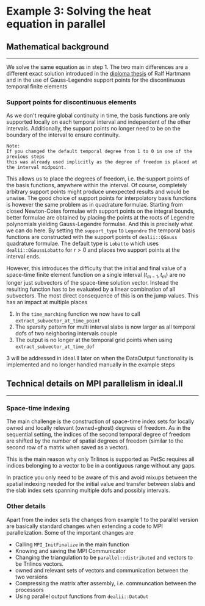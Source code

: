 <!---
---------------------------------------------------------------------
Copyright (C) 2022 - 2023 by the ideal.II authors

This file is part of the ideal.II library.

The ideal.II library is free software; you can use it, redistribute
it, and/or modify it under the terms of the GNU Lesser General
Public License as published by the Free Software Foundation; either
version 3.0 of the License, or (at your option) any later version.
The full text of the license can be found in the file LICENSE.md at
the top level directory of ideal.II.
---------------------------------------------------------------------
--->

# Example 3: Solving the heat equation in parallel 

## Mathematical background
-----------

We solve the same equation as in step 1.
The two main differences are a different exact solution introduced 
in the [diploma thesis](https://ganymed.math.uni-heidelberg.de/~hartmann/publications/1998/Har98_diploma.ps.gz) 
of Ralf Hartmann
and in the use of Gauss-Legendre support points for the discontinuous temporal finite elements

### Support points for discontinuous elements
As we don't require global continuity in time, the basis functions are only
supported locally on each temporal interval and independent of the other intervals.
Additionally, the support points no longer need to be on the boundary of the interval
to ensure continuity.

	Note:
	If you changed the default temporal degree from 1 to 0 in one of the previous steps
	this was already used implicitly as the degree of freedom is placed at the interval midpoint.

This allows us to place the degrees of freedom, i.e. the support points of the basis
functions, anywhere within the interval.
Of course, completely arbitrary support points might produce unexpected results and 
would be unwise. 
The good choice of support points for interpolatory basis functions is however the 
same problem as in quadrature formulae.
Starting from closed Newton-Cotes formulae with support points on the integral bounds,
better formulae are obtained by placing the points at the roots of Legendre polynomials
yielding Gauss-Legendre formulae.
And this is precisely what we can do here.
By setting the `support_type` to `Legendre` the temporal basis functions are constructed
with the support points of `dealii::QGauss` quadrature formulae.
The default type is `Lobatto` which uses `dealii::QGaussLobatto` for $r>0$ and places 
two support points at the interval ends. 

However, this introduces the difficulty that the initial and final value of a 
space-time finite element function on a single interval $(t_{m-1},t_m)$ are no longer just
subvectors of the space-time solution vector. 
Instead the resulting function has to be evaluated by a linear combination of all 
subvectors. The most direct consequence of this is on the jump values.
This has an impact at multiple places
1. In the `time_marching` function we now have to call `extract_subvector_at_time_point`
2. The sparsity pattern for multi interval slabs is now larger as all temporal dofs
of two neighboring intervals couple
3. The output is no longer at the temporal grid points when using `extract_subvector_at_time_dof`

3 will be addressed in ideal.II later on when the DataOutput functionality is implemented
and no longer handled manually in the example steps   
 

## Technical details on MPI parallelism in ideal.II
------

### Space-time indexing
The main challenge is the construction of space-time index sets for locally owned
and locally relevant (owned+ghost) degrees of freedom.
As in the sequential setting, the indices of the second temporal degree of freedom
are shifted by the number of spatial degrees of freedom (similar to the second row 
of a matrix when saved as a vector). 

This is the main reason why only Trilinos is supported as PetSc requires 
all indices belonging to a vector to be in a contiguous range without any gaps.

In practice you only need to be aware of this and avoid mixups between the 
spatial indexing needed for the initial value and transfer between slabs 
and the slab index sets spanning multiple dofs and possibly intervals.

### Other details
Apart from the index sets the changes from example 1 to the parallel version are
basically standard changes when extending a code to MPI parallelization.
Some of the important changes are
- Calling `MPI_InitFinalize` in the main function
- Knowing and saving the MPI Communicator
- Changing the triangulation to be `parallel::distributed` and vectors to be Trilinos vectors.
- owned and relevant sets of vectors and communication between the two versions
- Compressing the matrix after assembly, i.e. communcation between the processors
- Using parallel output functions from `dealii::DataOut`
